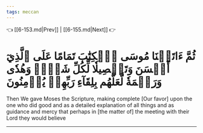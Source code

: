 ```yaml
---
tags: meccan
---
```


👈 [[6-153.md|Prev]] | [[6-155.md|Next]] 👉

# ثُمَّ ءَاتَيۡنَا مُوسَى ٱلۡكِتَٰبَ تَمَامًا عَلَى ٱلَّذِيٓ أَحۡسَنَ وَتَفۡصِيلٗا لِّكُلِّ شَيۡءٖ وَهُدٗى وَرَحۡمَةٗ لَّعَلَّهُم بِلِقَآءِ رَبِّهِمۡ يُؤۡمِنُونَ

Then We gave Moses the Scripture, making complete [Our favor] upon the one who did good and as a detailed explanation of all things and as guidance and mercy that perhaps in [the matter of] the meeting with their Lord they would believe

---

